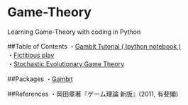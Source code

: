 # Game-Theory
Learning Game-Theory with coding in Python

##Table of Contents
・[Gambit Tutorial ( Ipython notebook )](http://nbviewer.ipython.org/github/ogaway/Game-Theory/blob/master/Gambit.ipynb)  
・[Fictitious play](https://github.com/ogaway/Game-Theory/tree/master/FictitiousPlay)  
・[Stochastic Evolutionary Game Theory](https://github.com/ogaway/Game-Theory/tree/master/StochasticEvolution)  

##Packages
・[Gambit](http://gambit-project.org/gambit14/index.html#)  

##References
・岡田章著『ゲーム理論 新版』(2011, 有斐閣)
